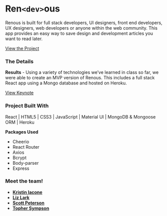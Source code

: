 # Ren`<dev>`ous

Ren<dev>ous is built for full stack developers, UI designers, front end developers, UX designers, web developers or anyone within the web community. This app provides an easy way to save design and development articles you want to read later.

[View the Project](https://ren-dev-ous.herokuapp.com/)

### The Details

**Results** - Using a variety of technologies we’ve learned in class so far, we were able to create an MVP version of Ren<dev>ous. This includes a full stack React app using a Mongo database and hosted on Heroku.  

[View Keynote](#)

### Project Built With

React | HTML5 | CSS3 | JavaScript | Material UI | MongoDB & Mongoose ORM | Heroku

**Packages Used**
* Cheerio
* React Router
* Axios
* Bcrypt
* Body-parser
* Express

### Meet the team!

* [**Kristin Iacone**](https://github.com/kiacone)
* [**Liz Lark**](https://github.com/ELark2016)
* [**Scott Peterson**](https://github.com/scottpetersonva)
* [**Topher Sympson**](https://github.com/tophersymps)

